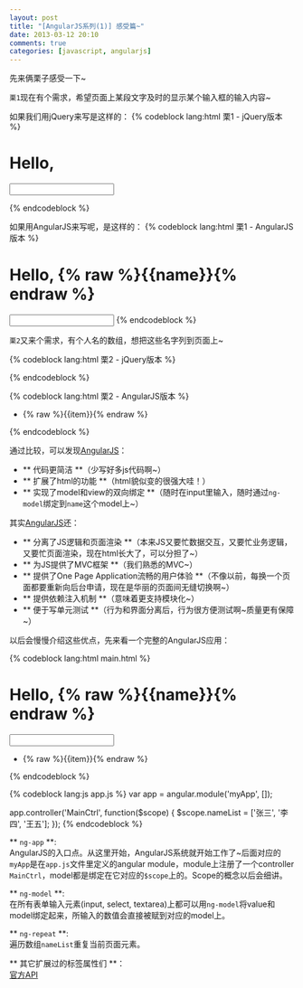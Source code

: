 ```yaml
---
layout: post
title: "[AngularJS系列(1)] 感受篇~"
date: 2013-03-12 20:10
comments: true
categories: [javascript, angularjs]
---
```


先来俩栗子感受一下~

<!-- more -->

`栗1`现在有个需求，希望页面上某段文字及时的显示某个输入框的输入内容~

如果我们用jQuery来写是这样的：
{% codeblock lang:html 栗1 - jQuery版本 %}
<h1>Hello, <span id="namePlaceholder"></span></h1>
<input id="name" type="text">

<script type="text/javascript">
	$('#name').keydown(function(e){
		$('#namePlaceholder').html(e.target.value);
	});
</script>
{% endcodeblock %}

如果用AngularJS来写呢，是这样的：
{% codeblock lang:html 栗1 - AngularJS版本 %}
<h1>Hello, {% raw %}{{name}}{% endraw %}</h1>
<input type="text" ng-model="name">
{% endcodeblock %}

`栗2`又来个需求，有个人名的数组，想把这些名字列到页面上~

{% codeblock lang:html 栗2 - jQuery版本 %}
<ul id="list"></ul>

<script type="text/javascript">
	['张三', '李四', '王五'].forEach(function(item){
		$('#list').append($('<li>' + item + '</li>'));
	});
</script>
{% endcodeblock %}

{% codeblock lang:html 栗2 - AngularJS版本 %}
<ul>
	<li ng-repeat="item in ['张三', '李四', '王五']">{% raw %}{{item}}{% endraw %}</li>
</ul>
{% endcodeblock %}

通过比较，可以发现[AngularJS](http://angularjs.org/)：

- ** 代码更简洁 **（少写好多js代码啊~）
- ** 扩展了html的功能 **（html貌似变的很强大哇！）
- ** 实现了model和view的双向绑定 **（随时在input里输入，随时通过`ng-model`绑定到`name`这个model上~）

其实[AngularJS](http://angularjs.org/)还：

- ** 分离了JS逻辑和页面渲染 **（本来JS又要忙数据交互，又要忙业务逻辑，又要忙页面渲染，现在html长大了，可以分担了~）
- ** 为JS提供了MVC框架 **（我们熟悉的MVC~）
- ** 提供了One Page Application流畅的用户体验 **（不像以前，每换一个页面都要重新向后台申请，现在是华丽的页面间无缝切换啊~）
- ** 提供依赖注入机制 **（意味着更支持模块化~）
- ** 便于写单元测试 **（行为和界面分离后，行为很方便测试啊~质量更有保障~）

以后会慢慢介绍这些优点，先来看一个完整的AngularJS应用：

{% codeblock lang:html main.html %}
<!doctype html>
<html ng-app="myApp">
	<head>
  		<script type="text/javascript" src="https://ajax.googleapis.com/ajax/libs/angularjs/1.0.6/angular.min.js"></script>
  		<script type="text/javascript" src="app.js"></script>
  	</head>
  	<body ng-controller="MainCtrl">
  		<h1>Hello, {% raw %}{{name}}{% endraw %}</h1>
  		<input type="text" ng-model="name">
  		<ul>
  			<li ng-repeat="item in nameList">{% raw %}{{item}}{% endraw %}</li>
  		</ul>
  	</body>
</html>
{% endcodeblock %}

{% codeblock lang:js app.js %}
var app = angular.module('myApp', []);   

app.controller('MainCtrl', function($scope) {
  $scope.nameList = ['张三', '李四', '王五'];
});
{% endcodeblock %}

** `ng-app` **:    
AngularJS的入口点。从这里开始，AngularJS系统就开始工作了~后面对应的`myApp`是在`app.js`文件里定义的angular module，module上注册了一个controller `MainCtrl`，model都是绑定在它对应的`$scope`上的。Scope的概念以后会细讲。

** `ng-model` **:   
在所有表单输入元素(input, select, textarea)上都可以用`ng-model`将value和model绑定起来，所输入的数值会直接被赋到对应的model上。

** `ng-repeat` **:   
遍历数组`nameList`重复当前页面元素。   
      
** 其它扩展过的标签属性们 **：  
[官方API](http://docs.angularjs.org/api)  




